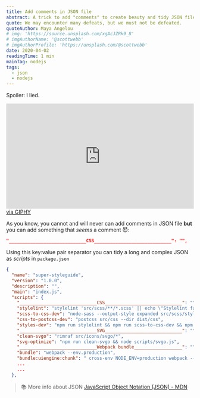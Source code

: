 ```yaml
---
title: Add comments in JSON file
abstract: A trick to add "comments" to create beauty and tidy JSON files.
quote: We may encounter many defeats, but we must not be defeated.
quoteAuthor: Maya Angelou
# img: 'https://source.unsplash.com/xgAcJZRk9_8'
# imgAuthorName: '@scottwebb'
# imgAuthorProfile: 'https://unsplash.com/@scottwebb'
date: 2020-04-02
readingTime: 1 min
mainTag: nodejs
tags:
  - json
  - nodejs
---
```


Spoiler: I lied.

<div class="c-article-section__img c-article-section__img--small">
  <div style="width:100%;height:0;padding-bottom:56%;position:relative;"><iframe src="https://giphy.com/embed/10wuTDLxgXIuuQ" width="100%" height="100%" style="position:absolute" frameBorder="0" class="giphy-embed" allowFullScreen></iframe></div><a class="u-giphy__caption" href="https://giphy.com/embed/10wuTDLxgXIuuQ">via GIPHY</a>
</div>

As you know, you cannot and will never can add comments in JSON file **but** you can add something that *seems* a comment 😈:

```json
"_____________________________CSS_____________________________": "",
```

Using this key:value pair separator you can tidy a long and complex JSON as _scripts_ in `package.json`

```json
{
  "name": "super-styleguide",
  "version": "1.0.0",
  "description": "",
  "main": "index.js",
  "scripts": {
    "_____________________________CSS_____________________________": "",
    "stylelint": "stylelint 'src/scss/**/*.scss' || echo \"Stylelint failed for some file(s).\"",
    "scss-to-css-dev": "node-sass --output-style expanded src/scss/styles/develop -o src/css/",
    "css-to-postcss-dev": "postcss src/css --dir dist/css",
    "styles-dev": "npm run stylelint && npm run scss-to-css-dev && npm run css-to-postcss-dev",
    "_____________________________SVG_____________________________": "",
    "clean-svgo": "rimraf src/icons/svgo/*",
    "svg-optimize": "npm run clean-svgo && node scripts/svgo.js",
    "_____________________________Webpack bundle__________________": "",
    "bundle": "webpack --env.production",
    "bundle:uiengine:chunk": " cross-env NODE_ENV=production webpack --env.production --config webpack.uiengine.config.js",
    ...
    ...
  },
```

> 📚 More info about JSON
> [JavaScript Object Notation (JSON) - MDN](https://developer.mozilla.org/en-US/docs/Web/JavaScript/Reference/Global_Objects/JSON)
